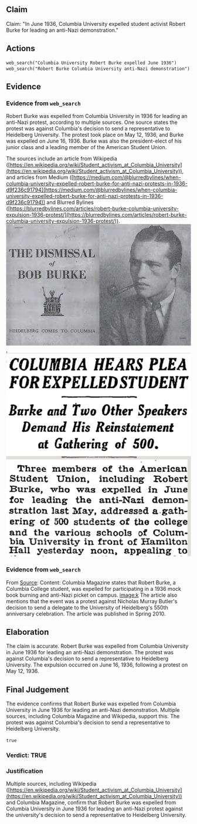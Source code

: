 ## Claim
Claim: "In June 1936, Columbia University expelled student activist Robert Burke for leading an anti-Nazi demonstration."

## Actions
```
web_search("Columbia University Robert Burke expelled June 1936")
web_search("Robert Burke Columbia University anti-Nazi demonstration")
```

## Evidence
### Evidence from `web_search`
Robert Burke was expelled from Columbia University in 1936 for leading an anti-Nazi protest, according to multiple sources. One source states the protest was against Columbia's decision to send a representative to Heidelberg University. The protest took place on May 12, 1936, and Burke was expelled on June 16, 1936. Burke was also the president-elect of his junior class and a leading member of the American Student Union.

The sources include an article from Wikipedia ([https://en.wikipedia.org/wiki/Student_activism_at_Columbia_University](https://en.wikipedia.org/wiki/Student_activism_at_Columbia_University)), and articles from Medium ([https://medium.com/@blurredbylines/when-columbia-university-expelled-robert-burke-for-anti-nazi-protests-in-1936-d9f236c91794](https://medium.com/@blurredbylines/when-columbia-university-expelled-robert-burke-for-anti-nazi-protests-in-1936-d9f236c91794)) and Blurred Bylines ([https://blurredbylines.com/articles/robert-burke-columbia-university-expulsion-1936-protest/](https://blurredbylines.com/articles/robert-burke-columbia-university-expulsion-1936-protest/)). ![image 6154](media/2025-08-29_19-44-1756496651-114181.jpg), ![image 6158](media/2025-08-29_19-44-1756496662-914123.jpg)


### Evidence from `web_search`
From [Source](https://magazine.columbia.edu/article/book-review-third-reich-ivory-tower): 
Content: Columbia Magazine states that Robert Burke, a Columbia College student, was expelled for participating in a 1936 mock book burning and anti-Nazi picket on campus. <image:k> The article also mentions that the event was a protest against Nicholas Murray Butler's decision to send a delegate to the University of Heidelberg's 550th anniversary celebration. The article was published in Spring 2010.


## Elaboration
The claim is accurate. Robert Burke was expelled from Columbia University in June 1936 for leading an anti-Nazi demonstration. The protest was against Columbia's decision to send a representative to Heidelberg University. The expulsion occurred on June 16, 1936, following a protest on May 12, 1936.


## Final Judgement
The evidence confirms that Robert Burke was expelled from Columbia University in June 1936 for leading an anti-Nazi demonstration. Multiple sources, including Columbia Magazine and Wikipedia, support this. The protest was against Columbia's decision to send a representative to Heidelberg University.

`true`


### Verdict: TRUE

### Justification
Multiple sources, including Wikipedia ([https://en.wikipedia.org/wiki/Student_activism_at_Columbia_University](https://en.wikipedia.org/wiki/Student_activism_at_Columbia_University)) and Columbia Magazine, confirm that Robert Burke was expelled from Columbia University in June 1936 for leading an anti-Nazi protest against the university's decision to send a representative to Heidelberg University.

